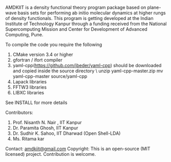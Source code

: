 AMDKIIT is a density functional theory program package based on plane-wave basis sets for performing ab initio molecular dynamics at higher rungs of density functionals. This program is getting developed at the Indian Institute of Technology Kanpur through a funding received from the National Supercomputing Mission and Center for Development of Advanced Computing, Pune. 

To compile the code you require the following
1. CMake version 3.4 or higher
2. gfortran / ifort compiler
3. yaml-cpp(https://github.com/jbeder/yaml-cpp) should be downloaded and copied inside the source directory
   \\
   unzip yaml-cpp-master.zip
   mv yaml-cpp-master source/yaml-cpp
5. Lapack libraries 
6. FFTW3 libraries 
7. LIBXC libraries

See INSTALL for more details

Contributors: 
1. Prof. Nisanth N. Nair , IIT Kanpur 
2. Dr. Paramita Ghosh, IIT Kanpur
3. Dr. Sudhir K. Sahoo, IIT Dharwad (Open Shell-LDA)
4. Ms. Ritama kar 

Contact: amdkiit@gmail.com
Copyright: 
This is an open-source (MIT licensed) project. Contribution is welcome.

<!--
**AMDKIIT/amdkiit** is a ✨ _special_ ✨ repository because its `README.md` (this file) appears on your GitHub profile.

Here are some ideas to get you started:

- 🔭 I’m currently working on ...
- 🌱 I’m currently learning ...
- 👯 I’m looking to collaborate on ...
- 🤔 I’m looking for help with ...
- 💬 Ask me about ...
- 📫 How to reach me: ...
- 😄 Pronouns: ...
- ⚡ Fun fact: ...
-->
